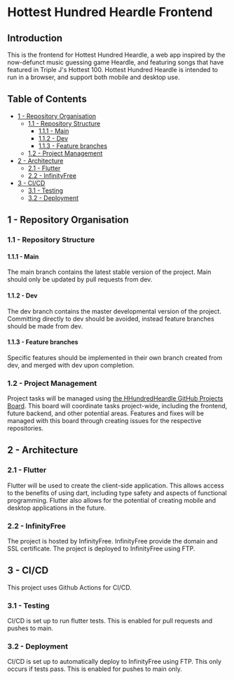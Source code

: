 # Hottest Hundred Heardle Frontend

## Introduction

This is the frontend for Hottest Hundred Heardle, a web app inspired by the now-defunct music guessing game Heardle, and featuring songs that have featured in Triple J's Hottest 100. Hottest Hundred Heardle is intended to run in a browser, and support both mobile and desktop use.

## Table of Contents
- [1 - Repository Organisation](#1---repository-organisation)
  - [1.1 - Repository Structure](#11---repository-structure)
    - [1.1.1 - Main](#111---main)
    - [1.1.2 - Dev](#112---dev)
    - [1.1.3 - Feature branches](#113---feature-branches)
  - [1.2 - Project Management](#12---project-management)
- [2 - Architecture](#2---architecture)
  - [2.1 - Flutter](#21---flutter)
  - [2.2 - InfinityFree](#22---infinityfree)
- [3 - CI/CD](#3---cicd)
  - [3.1 - Testing](#31---testing)
  - [3.2 - Deployment](#32---deployment)

## 1 - Repository Organisation

###  1.1 - Repository Structure

#### 1.1.1 - Main

The main branch contains the latest stable version of the project. Main should only be updated by pull requests from dev.

#### 1.1.2 - Dev

The dev branch contains the master developmental version of the project. Committing directly to dev should be avoided, instead feature branches should be made from dev.

#### 1.1.3 - Feature branches

Specific features should be implemented in their own branch created from dev, and merged with dev upon completion.

### 1.2 - Project Management

Project tasks will be managed using [the HHundredHeardle GitHub Projects Board](https://github.com/orgs/HHundredHeardle/projects/1/views/1). This board will coordinate tasks project-wide, including the frontend, future backend, and other potential areas. Features and fixes will be managed with this board through creating issues for the respective repositories.

## 2 - Architecture

### 2.1 - Flutter

Flutter will be used to create the client-side application. This allows access to the benefits of using dart, including type safety and aspects of functional programming. Flutter also allows for the potential of creating mobile and desktop applications in the future.

### 2.2 - InfinityFree

The project is hosted by InfinityFree. InfinityFree provide the domain and SSL certificate. The project is deployed to InfinityFree using FTP.

## 3 - CI/CD

This project uses Github Actions for CI/CD.

### 3.1 - Testing

CI/CD is set up to run flutter tests. This is enabled for pull requests and pushes to main.

### 3.2 - Deployment

CI/CD is set up to automatically deploy to InfinityFree using FTP. This only occurs if tests pass. This is enabled for pushes to main only.

